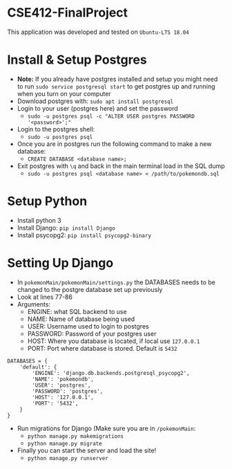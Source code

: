 # CSE412-FinalProject
This application was developed and tested on ```Ubuntu-LTS 18.04```
# Install & Setup Postgres
*  **Note:** If you already have postgres installed and setup you might need to run ```sudo service postgresql start``` to get postgres up and running when you turn on your computer
* Download postgres with: ```sudo apt install postgresql```
* Login to your user (postgres here) and set the password
  * ```sudo -u postgres psql -c "ALTER USER postgres PASSWORD '<password>';"```
* Login to the postgres shell:
  * ```sudo -u postgres psql```
* Once you are in postgres run the following command to make a new database:
  * ```CREATE DATABASE <database name>;```
* Exit postgres with ```\q``` and back in the main terminal load in the SQL dump
  * ```sudo -u postgres psql <database name> < /path/to/pokemondb.sql```

# Setup Python
* Install python 3
* Install Django: ```pip install Django```
* Install psycopg2: ```pip install psycopg2-binary```

# Setting Up Django
* In ```pokemonMain/pokemonMain/settings.py``` the DATABASES needs to be changed to the postgre database set up previously
* Look at lines 77-86
* Arguments:
  * ENGINE: what SQL backend to use
  * NAME: Name of database being used
  * USER: Username used to login to postgres
  * PASSWORD: Password of your postgres user
  * HOST: Where you database is located, if local use ```127.0.0.1```
  * PORT: Port where database is stored. Default is ```5432```

```
DATABASES = {
    'default': {
        'ENGINE': 'django.db.backends.postgresql_psycopg2',
        'NAME': 'pokemondb', 
        'USER': 'postgres', 
        'PASSWORD': 'postgres',
        'HOST': '127.0.0.1', 
        'PORT': '5432',
    }
}
```
* Run migrations for Django (Make sure you are in ```/pokemonMain```:
  * ```python manage.py makemigrations```
  * ```python manage.py migrate```
* Finally you can start the server and load the site!
  * ```python manage.py runserver```
